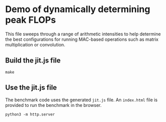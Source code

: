 # Demo of dynamically determining peak FLOPs

This file sweeps through a range of arithmetic intensities
to help determine the best configurations for running MAC-based
operations such as matrix multiplication or convolution.

## Build the jit.js file

```
make
```

## Use the jit.js file

The benchmark code uses the generated `jit.js` file.
An `index.html` file is provided to run the benchmark 
in the browser.

```
python3 -m http.server
```
